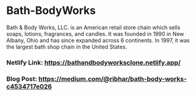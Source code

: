 # Bath-BodyWorks
Bath &amp; Body Works, LLC. is an American retail store chain which sells soaps, lotions, fragrances, and candles. It was founded in 1990 in New Albany, Ohio and has since expanded across 6 continents. In 1997, it was the largest bath shop chain in the United States.

### Netlify Link: https://bathandbodyworksclone.netlify.app/

### Blog Post: https://medium.com/@ribhar/bath-body-works-c4534717e026
